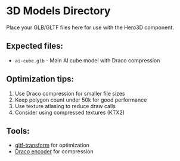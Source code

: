 # 3D Models Directory

Place your GLB/GLTF files here for use with the Hero3D component.

## Expected files:
- `ai-cube.glb` - Main AI cube model with Draco compression

## Optimization tips:
1. Use Draco compression for smaller file sizes
2. Keep polygon count under 50k for good performance
3. Use texture atlasing to reduce draw calls
4. Consider using compressed textures (KTX2)

## Tools:
- [gltf-transform](https://gltf-transform.donmccurdy.com/) for optimization
- [Draco encoder](https://github.com/google/draco) for compression